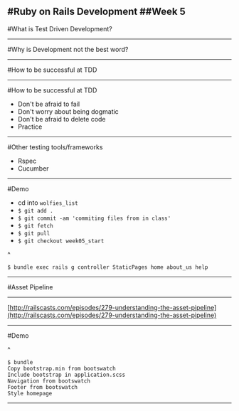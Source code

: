 #Ruby on Rails Development
##Week 5
---
#What is Test Driven Development?

---
#Why is Development not the best word?

---
#How to be successful at TDD

---
#How to be successful at TDD
* Don't be afraid to fail
* Don't worry about being dogmatic
* Don't be afraid to delete code
* Practice

---
#Other testing tools/frameworks
* Rspec
* Cucumber

---
#Demo
* cd into ```wolfies_list```
* ```$ git add . ```
* ```$ git commit -am 'commiting files from in class'```
* ```$ git fetch```
* ```$ git pull ```
* ```$ git checkout week05_start```

^
``` 
$ bundle exec rails g controller StaticPages home about_us help
```

---
#Asset Pipeline

---
[http://railscasts.com/episodes/279-understanding-the-asset-pipeline](http://railscasts.com/episodes/279-understanding-the-asset-pipeline)

---
#Demo

^ 
``` Add gem 'bootstrap-sass', '3.2.0.0'
$ bundle
Copy bootstrap.min from bootswatch
Include bootstrap in application.scss
Navigation from bootswatch
Footer from bootswatch
Style homepage
```

---
